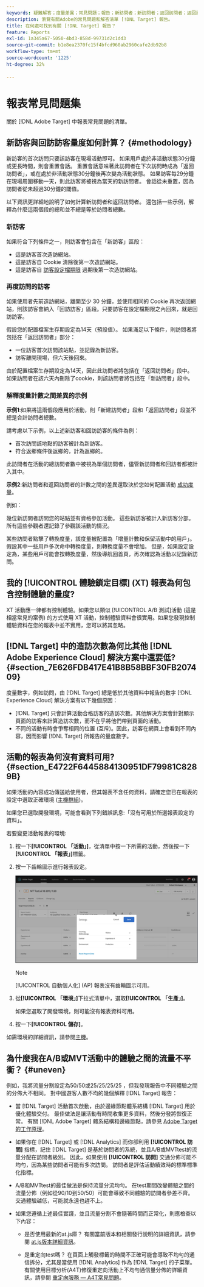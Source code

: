 ```yaml
---
keywords: 疑難解答；度量差異；常見問題；報告；新訪問者；新訪問者；返回訪問者；返回訪問者；返回訪問者；新訪問
description: 瀏覽有關Adobe的常見問題和解答清單 [!DNL Target] 報告。
title: 在何處可找到有關 [!DNL Target] 報告？
feature: Reports
exl-id: 1a345a67-5050-4bd3-858d-99731d2c1dd3
source-git-commit: b1e8ea2370fc15f4bfcd960ab2960cafe2db92b8
workflow-type: tm+mt
source-wordcount: '1225'
ht-degree: 32%

---
```


# 報表常見問題集

關於 [!DNL Adobe Target] 中報表常見問題的清單。

## 新訪客與回訪訪客量度如何計算？ {#methodology}

新訪客的首次訪問只要該訪客在現場活動即可。
如果用戶處於非活動狀態30分鐘或更長時間，則會重置會話。 重置會話意味著此訪問者在下次訪問時成為「返回訪問者」，或在處於非活動狀態30分鐘後再次變為活動狀態。
如果訪客每29分鐘在現場周圍移動一天，則此訪客將被視為當天的新訪問者。 會話從未重置，因為訪問者從未超過30分鐘的閾值。

以下資訊更詳細地說明了如何計算新訪問者和返回訪問者。 還包括一些示例，解釋為什麼這兩個段的總和並不總是等於訪問者總數。

### 新訪客

如果符合下列條件之一，則訪客會包含在「新訪客」區段：

* 這是訪客首次造訪網站。
* 這是訪客自 Cookie 清除後第一次造訪網站。
* 這是訪客自 [訪客設定檔期限](/help/main/c-target/c-visitor-profile/visitor-profile-lifetime.md) 過期後第一次造訪網站。

### 再度訪問的訪客

如果使用者先前造訪網站，離開至少 30 分鐘，並使用相同的 Cookie 再次返回網站，則該訪客會納入「回訪訪客」區段。只要訪客在設定檔期限之內回來，就是回訪訪客。

假設您的配置檔案生存期設定為14天（預設值）。 如果滿足以下條件，則訪問者將包括在「返回訪問者」部分：

* 一位訪客首次訪問該站點，並記錄為新訪客。
* 訪客離開現場，但六天後回來。

由於配置檔案生存期設定為14天，因此此訪問者將包括在「返回訪問者」段中。 如果訪問者在該六天內刪除了cookie，則該訪問者將包括在「新訪問者」段中。

### 解釋度量計數之間差異的示例

**示例1**:如果將這兩個段應用於活動，則「新建訪問者」段和「返回訪問者」段並不總是合計訪問者總數。

請考慮以下示例，以上述新訪客和回訪訪客的條件為例：

* 首次訪問該地點的訪客被計為新訪客。
* 符合返鄉條件後返鄉的，計為返鄉的。

此訪問者在活動的總訪問者數中被視為單個訪問者，儘管新訪問者和回訪者都被計入其中。

**示例2**:新訪問者和返回訪問者的計數之間的差異還取決於您如何配置活動 [成功度量](/help/main/c-activities/r-success-metrics/success-metrics.md)。

例如：

幾位新訪問者訪問您的站點並有資格參加活動。 這些新訪客被計入新訪客分部。 所有這些參觀者還記錄了參觀該活動的情況。

某些訪問者點擊了轉換度量，該度量被配置為「增量計數和保留活動中的用戶」。 假設其中一些用戶多次命中轉換度量，則轉換度量不會增加。 但是，如果設定設定為，某些用戶可能會按轉換度量，然後導航回首頁，再次確認為活動以記錄新訪問。

## 我的 [!UICONTROL 體驗鎖定目標] (XT) 報表為何包含控制體驗的量度?

XT 活動應一律都有控制體驗。如果您以類似 [!UICONTROL A/B 測試]活動 (這是相當常見的案例) 的方式使用 XT 活動，控制體驗資料會很實用。如果您發現控制體驗資料在您的報表中並不實用，您可以將其忽略。

## [!DNL Target] 中的造訪次數為何比其他 [!DNL Adobe Experience Cloud] 解決方案中還要低?  {#section_7E626FDB417E41B8B58BBF30FB207409}

度量數字，例如訪問，由 [!DNL Target] 總是低於其他資料中報告的數字 [!DNL Experience Cloud] 解決方案有以下幾個原因：

* [!DNL Target] 只會計算活動合格訪客的造訪次數。其他解決方案會針對顯示頁面的訪客來計算造訪次數，而不在乎將他們帶到頁面的活動。
* 不同的活動有時會爭奪相同的位置 (互斥)。因此，訪客在網頁上會看到不同內容，因而影響 [!DNL Target] 所報告的量度數字。

## 活動的報表為何沒有資料可用? {#section_E4722F6445884130951DF79981C8289B}

如果活動的內容成功傳送給使用者，但其報表不含任何資料，請確定您已在報表的設定中選取正確環境 ([主機群組](/help/main/administrating-target/hosts.md))。

如果您已選取開發環境，可能會看到下列錯誤訊息:「沒有可用於所選報表設定的資料」。

若要變更活動報表的環境:

1. 按一下&#x200B;**[!UICONTROL 「活動」]**，從清單中按一下所需的活動，然後按一下&#x200B;**[!UICONTROL 「報表」]**&#x200B;標籤。
1. 按一下齒輪圖示進行報表設定。

   ![A/B 設定對話方塊](/help/main/c-reports/c-report-settings/assets/ab_settings_dialog.png)

   >[!NOTE]
   >
   >[!UICONTROL 自動個人化] (AP) 報表沒有齒輪圖示可用。

1. 從&#x200B;**[!UICONTROL 「環境」]**&#x200B;下拉式清單中，選取&#x200B;**[!UICONTROL 「生產」]**。

   如果您選取了開發環境，則可能沒有報表資料可用。

1. 按一下&#x200B;**[!UICONTROL 儲存]**。

如需環境的詳細資訊，請參閱[主機](/help/main/administrating-target/hosts.md#concept_516BB01EBFBD4449AB03940D31AEB66E)。

## 為什麼我在A/B或MVT活動中的體驗之間的流量不平衡？ {#uneven}

例如，我將流量分割設定為50/50或25/25/25/25 ，但我發現報告中不同體驗之間的分佈大不相同。 對中國遊客人數不均的幾個解釋 [!DNL Target] 報告：

* 當 [!DNL Target] 活動首次啟動，由於邊緣節點體系結構 [!DNL Target] 用於優化體驗交付。 最佳做法是讓活動有時間收集更多資料，然後分發將恢復正常。 有關 [!DNL Adobe Target] 體系結構和邊緣節點，請參見 [Adobe Target的工作原理](/help/main/c-intro/how-target-works.md)。
* 如果你在 [!DNL Target] 或 [!DNL Analytics] 而你卻利用 **[!UICONTROL 訪問]** 指標，記住 [!DNL Target] 是基於訪問者的系統，並且A/B或MVTtest的流量分配在訪問者級別。 因此，如果使用 **[!UICONTROL 訪問]** 交通分佈可能不均勻，因為某些訪問者可能有多次訪問。 訪問者是評估活動績效時的標準標準化指標。
* A/B和MVTtest的最佳做法是保持流量分流均勻。 在test期間改變體驗之間的流量分佈（例如從90/10到50/50）可能會導致不同體驗的訪問者參差不齊。 交通體驗越低，可能就永遠也趕不上。
* 如果您遵循上述最佳實踐，並且流量分割不會隨著時間而正常化，則應檢查以下內容：

   * 是否使用最新的at.js庫？ 有關當前版本和相關發行說明的詳細資訊，請參閱 [at.js版本詳細資訊](https://developer.adobe.com/target/implement/client-side/atjs/target-atjs-versions/)。

   * 是重定向test嗎？ 在頁面上觸發標籤的時間不正確可能會導致不均勻的通信拆分，尤其是當使用 [!DNL Analytics] 作為 [!DNL Target] 的子菜單。 有關使用目標分析(A4T)修復重定向活動上不均勻通信量分佈的詳細資訊，請參閱 [重定向服務 — A4T常見問題](/help/main/c-integrating-target-with-mac/a4t/r-a4t-faq/a4t-faq-redirect-offers.md)。
